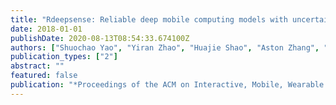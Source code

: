 ```yaml
---
title: "Rdeepsense: Reliable deep mobile computing models with uncertainty estimations"
date: 2018-01-01
publishDate: 2020-08-13T08:54:33.674100Z
authors: ["Shuochao Yao", "Yiran Zhao", "Huajie Shao", "Aston Zhang", "Chao Zhang", "Shen Li", "Tarek Abdelzaher"]
publication_types: ["2"]
abstract: ""
featured: false
publication: "*Proceedings of the ACM on Interactive, Mobile, Wearable and Ubiquitous Technologies*"
---
```


